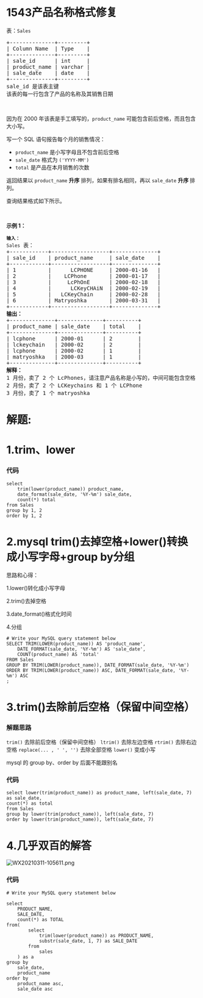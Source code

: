 # 1543产品名称格式修复
<p>表：<code>Sales</code></p>

<pre>
+--------------+---------+
| Column Name  | Type    |
+--------------+---------+
| sale_id      | int     |
| product_name | varchar |
| sale_date    | date    |
+--------------+---------+
sale_id 是该表主键
该表的每一行包含了产品的名称及其销售日期
</pre>

<p>&nbsp;</p>

<p>因为在 2000 年该表是手工填写的，<code>product_name</code>&nbsp;可能包含前后空格，而且包含大小写。</p>

<p>写一个 SQL 语句报告每个月的销售情况：</p>

<ul>
	<li><code>product_name</code>&nbsp;是小写字母且不包含前后空格</li>
	<li><code>sale_date</code>&nbsp;格式为&nbsp;<code>('YYYY-MM')</code>&nbsp;</li>
	<li><code>total</code>&nbsp;是产品在本月销售的次数</li>
</ul>

<p>返回结果以&nbsp;<code>product_name</code>&nbsp;<strong>升序</strong> 排列，如果有排名相同，再以&nbsp;<code>sale_date</code> <strong>升序 </strong>排列。</p>

<p>查询结果格式如下所示。</p>

<p>&nbsp;</p>

<p><strong>示例 1：</strong></p>

<pre>
<code><strong>输入：</strong>
Sales</code> 表：
+------------+------------------+--------------+
| sale_id    | product_name     | sale_date    |
+------------+------------------+--------------+
| 1          |      LCPHONE     | 2000-01-16   |
| 2    &nbsp;     |    LCPhone       | 2000-01-17   |
| 3    &nbsp;     |     LcPhOnE     &nbsp;| 2000-02-18   |
| 4 &nbsp;        |      LCKeyCHAiN  | 2000-02-19   |
| 5 &nbsp;        |   LCKeyChain     | 2000-02-28   |
| 6        &nbsp; | Matryoshka     &nbsp; | 2000-03-31   | 
+------------+------------------+--------------+
<strong>输出：</strong>
+--------------+--------------+----------+
| product_name | sale_date    | total    |
+--------------+--------------+----------+
| lcphone   &nbsp;  | 2000-01     &nbsp;| 2       &nbsp;|
| lckeychain   | 2000-02  &nbsp;   | 2       &nbsp;| 
| lcphone      | 2000-02    &nbsp; | 1       &nbsp;| 
| matryoshka   | 2000-03 &nbsp;    | 1       &nbsp;| 
+--------------+--------------+----------+
<strong>解释：</strong>
1 月份，卖了 2 个 LcPhones，请注意产品名称是小写的，中间可能包含空格
2 月份，卖了 2 个 LCKeychains 和 1 个 LCPhone
3 月份，卖了 1 个 matryoshka</pre>
































# 解题:
# 1.trim、lower
### 代码

```mysql
select
    trim(lower(product_name)) product_name,
    date_format(sale_date, '%Y-%m') sale_date,
    count(*) total
from Sales 
group by 1, 2
order by 1, 2
```
# 2.mysql trim()去掉空格+lower()转换成小写字母+group by分组
思路和心得：

1.lower()转化成小写字母

2.trim()去掉空格

3.date_format()格式化时间

4.分组

```mysql []
# Write your MySQL query statement below
SELECT TRIM(LOWER(product_name)) AS 'product_name',
    DATE_FORMAT(sale_date, '%Y-%m') AS 'sale_date',
    COUNT(product_name) AS 'total'
FROM Sales
GROUP BY TRIM(LOWER(product_name)), DATE_FORMAT(sale_date, '%Y-%m')
ORDER BY TRIM(LOWER(product_name)) ASC, DATE_FORMAT(sale_date, '%Y-%m') ASC
;
```
# 3.trim()去除前后空格（保留中间空格）
### 解题思路
`trim()` 去除前后空格（保留中间空格）
`ltrim()` 去除左边空格
`rtrim()` 去除右边空格
`replace(... , ' ', '')` 去除全部空格 
`lower()` 变成小写

mysql 的 group by、order by 后面不能跟别名

### 代码

```mysql
select lower(trim(product_name)) as product_name, left(sale_date, 7) as sale_date,
count(*) as total     
from Sales 
group by lower(trim(product_name)), left(sale_date, 7)  
order by lower(trim(product_name)), left(sale_date, 7)  
```
# 4.几乎双百的解答
![WX20210311-105611.png](https://pic.leetcode-cn.com/1615431391-WhwhXT-WX20210311-105611.png)

### 代码

```mysql
# Write your MySQL query statement below

select
    PRODUCT_NAME,
    SALE_DATE,
    count(*) as TOTAL
from(
        select
            trim(lower(product_name)) as PRODUCT_NAME,
            substr(sale_date, 1, 7) as SALE_DATE
        from
            sales
    ) as a
group by
    sale_date,
    product_name
order by
    product_name asc,
    sale_date asc
```
